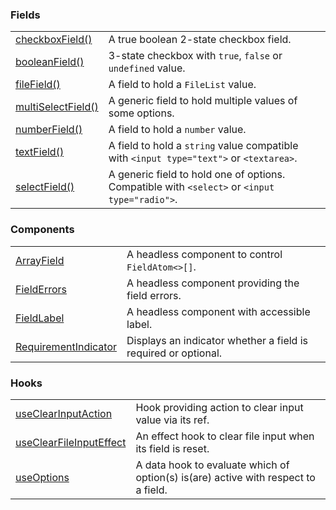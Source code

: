 ### Fields

|                                                                 |                                                                                               |
| --------------------------------------------------------------- | --------------------------------------------------------------------------------------------- |
| [checkboxField()](?path=/docs/fields-checkboxfield--docs)       | A true boolean 2-state checkbox field.                                                        |
| [booleanField()](?path=/docs/fields-booleanfield--docs)         | 3-state checkbox with `true`, `false` or `undefined` value.                                   |
| [fileField()](?path=/docs/fields-filefield--docs)               | A field to hold a `FileList` value.                                                           |
| [multiSelectField()](?path=/docs/fields-multiselectfield--docs) | A generic field to hold multiple values of some options.                                      |
| [numberField()](?path=/docs/fields-numberfield--docs)           | A field to hold a `number` value.                                                             |
| [textField()](?path=/docs/fields-textfield--docs)               | A field to hold a `string` value compatible with `<input type="text">` or `<textarea>`.       |
| [selectField()](?path=/docs/fields-selectfield--docs)           | A generic field to hold one of options. Compatible with `<select>` or `<input type="radio">`. |

### Components

|                                                                           |                                                                |
| ------------------------------------------------------------------------- | -------------------------------------------------------------- |
| [ArrayField](?path=/docs/components-arrayfield--docs)                     | A headless component to control `FieldAtom<>[]`.               |
| [FieldErrors](?path=/docs/components-fielderrors--docs)                   | A headless component providing the field errors.               |
| [FieldLabel](?path=/docs/components-fieldlabel--docs)                     | A headless component with accessible label.                    |
| [RequirementIndicator](?path=/docs/components-requirementindicator--docs) | Displays an indicator whether a field is required or optional. |

### Hooks

|                                                                            |                                                                                    |
| -------------------------------------------------------------------------- | ---------------------------------------------------------------------------------- |
| [useClearInputAction](?path=/docs/hooks-useclearinputaction--docs)         | Hook providing action to clear input value via its ref.                            |
| [useClearFileInputEffect](?path=/docs/hooks-useclearfileinputeffect--docs) | An effect hook to clear file input when its field is reset.                        |
| [useOptions](?path=/docs/hooks-useoptions--docs)                           | A data hook to evaluate which of option(s) is(are) active with respect to a field. |
